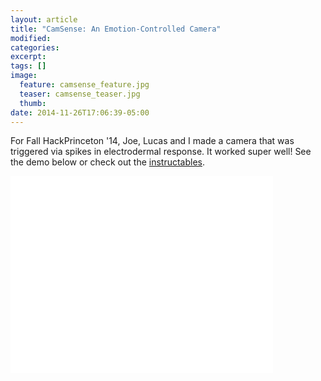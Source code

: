 ```yaml
---
layout: article
title: "CamSense: An Emotion-Controlled Camera"
modified:
categories:
excerpt:
tags: []
image:
  feature: camsense_feature.jpg
  teaser: camsense_teaser.jpg
  thumb:
date: 2014-11-26T17:06:39-05:00
---
```


For Fall HackPrinceton '14, Joe, Lucas and I made a camera that was triggered
via spikes in electrodermal response. It worked super well! See the demo below or check
out the
[instructables](http://www.instructables.com/id/CamSense-An-Emotion-Triggered-Camera/).

<iframe width="420" height="315" src="//www.youtube.com/embed/Y5tTZEzH844" frameborder="0" allowfullscreen></iframe>
